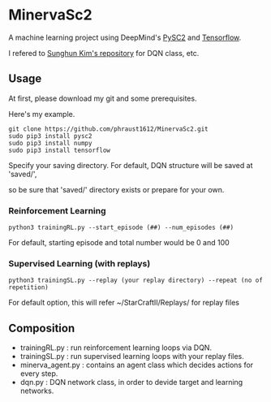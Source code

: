 # MinervaSc2

A machine learning project using DeepMind's [PySC2](https://github.com/deepmind/pysc2) and [Tensorflow](https://github.com/tensorflow/tensorflow).

I refered to [Sunghun Kim's repository](https://github.com/hunkim/ReinforcementZeroToAll/) for DQN class, etc.


## Usage

At first, please download my git and some prerequisites.

Here's my example.

```shell
git clone https://github.com/phraust1612/MinervaSc2.git
sudo pip3 install pysc2
sudo pip3 install numpy
sudo pip3 install tensorflow
```

Specify your saving directory. For default, DQN structure will be saved at 'saved/',

so be sure that 'saved/' directory exists or prepare for your own.

### Reinforcement Learning


```shell
python3 trainingRL.py --start_episode (##) --num_episodes (##)
```

For default, starting episode and total number would be 0 and 100


### Supervised Learning (with replays)

```shell
python3 trainingSL.py --replay (your replay directory) --repeat (no of repetition)
```

For default option, this will refer ~/StarCraftII/Replays/ for replay files


## Composition

* trainingRL.py : run reinforcement learning loops via DQN.
* trainingSL.py : run supervised learning loops with your replay files.
* minerva_agent.py : contains an agent class which decides actions for every step.
* dqn.py : DQN network class, in order to devide target and learning networks.
